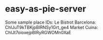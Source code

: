 # easy-as-pie-server

Some sample place IDs:
Le Bistrot Barcelona: ChIJuT9kTBKjpBIRNSy1Grt_ge4
Market Cuina: ChIJt7oioxejpBIRyRGWOMn0XaE
